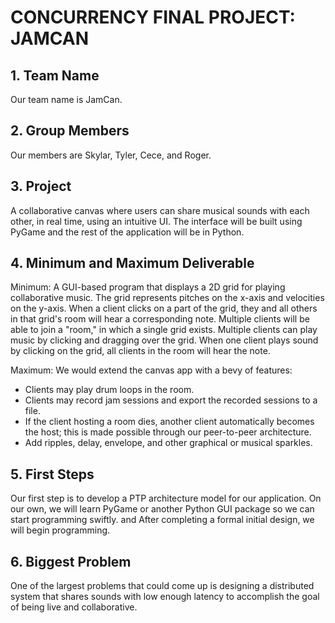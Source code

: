 # CONCURRENCY FINAL PROJECT: JAMCAN

## 1. Team Name

Our team name is JamCan.

## 2. Group Members

Our members are Skylar, Tyler, Cece, and Roger.

## 3. Project

A collaborative canvas where users can share musical sounds with each other, in
real time, using an intuitive UI. The interface will be built using PyGame and
the rest of the application will be in Python.

## 4. Minimum and Maximum Deliverable

Minimum: A GUI-based program that displays a 2D grid for playing collaborative
music. The grid represents pitches on the x-axis and velocities on the y-axis.
When a client clicks on a part of the grid, they and all others in that grid's
room will hear a corresponding note. Multiple clients will be able to join a
"room," in which a single grid exists. Multiple clients can play music by
clicking and dragging over the grid. When one client plays sound by clicking on
the grid, all clients in the room will hear the note.

Maximum: We would extend the canvas app with a bevy of features:

- Clients may play drum loops in the room.
- Clients may record jam sessions and export the recorded sessions to a file.
- If the client hosting a room dies, another client automatically becomes the
host; this is made possible through our peer-to-peer architecture.
- Add ripples, delay, envelope, and other graphical or musical sparkles.

## 5. First Steps

Our first step is to develop a PTP architecture model for our application. On
our own, we will learn PyGame or another Python GUI package so we can start
programming swiftly. and After completing a formal initial design, we will begin
programming.

## 6. Biggest Problem

One of the largest problems that could come up is designing a distributed
system that shares sounds with low enough latency to accomplish the goal of
being live and collaborative.
